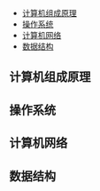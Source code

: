 <!--toc-->

- [计算机组成原理](#计算机组成原理)
- [操作系统](#操作系统)
- [计算机网络](#计算机网络)
- [数据结构](#数据结构)

<!--tocstop-->



## 计算机组成原理



## 操作系统



## 计算机网络



## 数据结构


